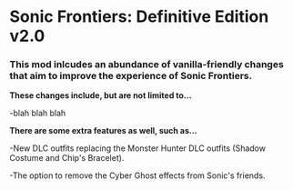 # Sonic Frontiers: Definitive Edition v2.0
### This mod inlcudes an abundance of vanilla-friendly changes that aim to improve the experience of Sonic Frontiers.

**These changes include, but are not limited to...**

-blah blah blah

**There are some extra features as well, such as...**

-New DLC outfits replacing the Monster Hunter DLC outfits (Shadow Costume and Chip's Bracelet).

-The option to remove the Cyber Ghost effects from Sonic's friends.
